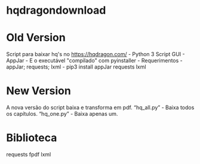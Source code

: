 # hqdragondownload
# Old Version
  Script para baixar hq's no https://hqdragon.com/ -
  Python 3
  Script GUI - AppJar -
  E o executável "compilado" com pyinstaller -
  Requerimentos - appJar; requests; lxml - pip3 install appJar requests lxml
# New Version
  A nova versão do script baixa e transforma em pdf.
  “hq_all.py” - Baixa todos os capítulos.
  “hq_one.py” - Baixa apenas um.
# Biblioteca
requests fpdf lxml
